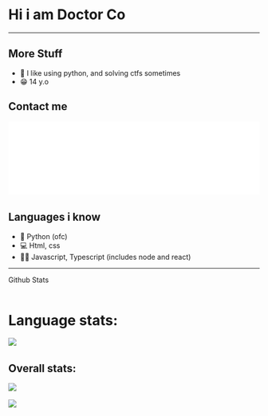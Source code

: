 # Hi i am Doctor Co

---
## More Stuff
- 🐍 I like using python, and solving ctfs sometimes
- 😁 14 y.o

## Contact me

<img src="header.svg">

## Languages i know
- 🐍 Python (ofc)
- 💻 Html, css 
- 👨‍💻 Javascript, Typescript (includes node and react)
---

  <summary>Github Stats</summary>
  <br>
  <h1> Language stats: </h1>
  <p align="left"><img src='https://github-readme-stats.vercel.app/api/top-langs/?username=DoctorCo&show_icons=true&theme=radical&locale=en'></img></p>
  <h2> Overall stats: </h2>
  <p align="left"><img src='https://github-readme-stats.vercel.app/api?username=DoctorCo&show_icons=true&theme=radical'></img></p>
  <p align='left'><img src='https://gpvc.arturio.dev/DoctorCo'></p>
